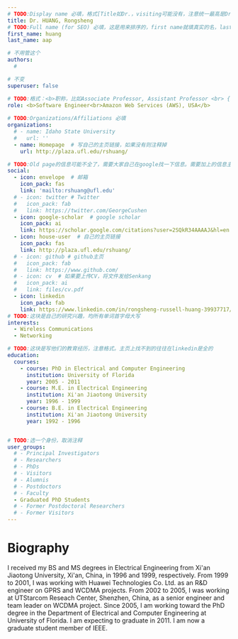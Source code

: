 ```yaml
---
# TODO:Display name 必填，格式[Title如Dr.，visiting可能没有，注意统一最高是Dr. 而不是Prof.] [全大写的Last name][, ][首字母大写的Last name]
title: Dr. HUANG, Rongsheng
# TODO:Full name (for SEO) 必填，这是用来排序的，first name就填真实的名，last_name一定按照excel填写
first_name: huang   
last_name: aap

# 不用管这个
authors:
  # 

# 不变
superuser: false

# TODO:格式：<b>职称，比如Associate Professor, Assistant Professor <br> {工作单位}, {工作国家:China、USA等}</b>
role: <b>Software Engineer<br>Amazon Web Services (AWS), USA</b>
 
# TODO:Organizations/Affiliations 必填
organizations:
  # - name: Idaho State University 
  #   url: ''
  - name: Homepage  # 写自己的主页链接，如果没有则注释掉
    url: http://plaza.ufl.edu/rshuang/

# TODO:Old page的信息可能不全了，需要大家自己在google找一下信息。需要加上的信息主要包含email、google scholar、个人主页、linkedin
social:
  - icon: envelope  # 邮箱
    icon_pack: fas
    link: 'mailto:rshuang@ufl.edu'
  # - icon: twitter # Twitter
  #   icon_pack: fab  
  #   link: https://twitter.com/GeorgeCushen
  - icon: google-scholar  # google scholar
    icon_pack: ai
    link: https://scholar.google.com/citations?user=2SQkR34AAAAJ&hl=en
  - icon: house-user  # 自己的主页链接
    icon_pack: fas
    link: http://plaza.ufl.edu/rshuang/
  # - icon: github # github主页
  #   icon_pack: fab   
  #   link: https://www.github.com/
  # - icon: cv  # 如果要上传CV，将文件发给Senkang
  #   icon_pack: ai
  #   link: files/cv.pdf
  - icon: linkedin 
    icon_pack: fab
    link: https://www.linkedin.com/in/rongsheng-russell-huang-39937717/
# TODO:这块是自己的研究兴趣，均所有单词首字母大写
interests:
  - Wireless Communications
  - Networking

# TODO:这块是写他们的教育经历，注意格式。主页上找不到的往往在linkedin是全的
education:
  courses:
    - course: PhD in Electrical and Computer Engineering
      institution: University of Florida
      year: 2005 - 2011
    - course: M.E. in Electrical Engineering
      institution: Xi'an Jiaotong University
      year: 1996 - 1999
    - course: B.E. in Electrical Engineering
      institution: Xi'an Jiaotong University
      year: 1992 - 1996


# TODO:选一个身份，取消注释
user_groups:
  # - Principal Investigators
  # - Researchers
  # - PhDs
  # - Visitors
  # - Alumnis
  # - Postdoctors
  # - Faculty
  - Graduated PhD Students
  # - Former Postdoctoral Researchers
  # - Former Visitors
---
```

<!-- TODO:写自己的Biography -->
# Biography
<!-- 这部分不要写他们的PhD招生信息，直接复制他们主页的个人简介。实在没有，在excel备注一下{个人资料缺失}再提交给我 -->
<!-- <p style="text-align:justify">  -->
I received my BS and MS degrees in Electrical Engineering from Xi'an Jiaotong University, Xi'an, China, in 1996 and 1999, respectively. From 1999 to 2001, I was working with Huawei Technologies Co. Ltd. as an R&D engineer on GPRS and WCDMA projects. From 2002 to 2005, I was working at UTStarcom Reseach Center, Shenzhen, China, as a senior engineer and team leader on WCDMA project. Since 2005, I am working toward the PhD degree in the Department of Electrical and Computer Engineering at University of Florida. I am expecting to graduate in 2011. I am now a graduate student member of IEEE.